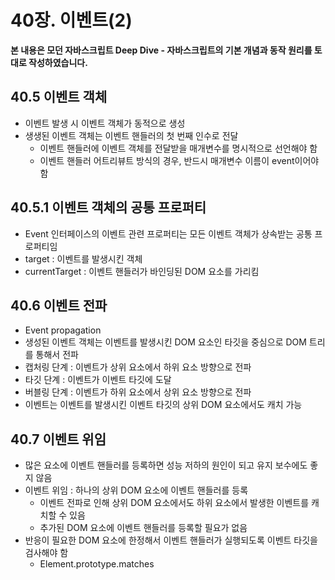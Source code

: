 # 40장. 이벤트(2)



**본 내용은 모던 자바스크립트 Deep Dive - 자바스크립트의 기본 개념과 동작 원리를 토대로 작성하였습니다.**



## 40.5 이벤트 객체

* 이벤트 발생 시 이벤트 객체가 동적으로 생성
* 생생된 이벤트 객체는 이벤트 핸들러의 첫 번째 인수로 전달
  * 이벤트 핸들러에 이벤트 객체를 전달받을 매개변수를 명시적으로 선언해야 함
  * 이벤트 핸들러 어트리뷰트 방식의 경우, 반드시 매개변수 이름이 event이어야 함



## 40.5.1 이벤트 객체의 공통 프로퍼티

* Event 인터페이스의 이벤트 관련 프로퍼티는 모든 이벤트 객체가 상속받는 공통 프로퍼티임
* target : 이벤트를 발생시킨 객체
* currentTarget : 이벤트 핸들러가 바인딩된 DOM 요소를 가리킴



## 40.6 이벤트 전파

* Event propagation
* 생성된 이벤트 객체는 이벤트를 발생시킨 DOM 요소인 타깃을 중심으로 DOM 트리를 통해서 전파
* 캡처링 단계 : 이벤트가 상위 요소에서 하위 요소 방향으로 전파
* 타깃 단계 : 이벤트가 이벤트 타깃에 도달
* 버블링 단계 : 이벤트가 하위 요소에서 상위 요소 방향으로 전파
* 이벤트는 이벤트를 발생시킨 이벤트 타깃의 상위 DOM 요소에서도 캐치 가능



## 40.7 이벤트 위임

* 많은 요소에 이벤트 핸들러를 등록하면 성능 저하의 원인이 되고 유지 보수에도 좋지 않음
* 이벤트 위임 : 하나의 상위 DOM 요소에 이벤트 핸들러를 등록
  * 이벤트 전파로 인해 상위 DOM 요소에서도 하위 요소에서 발생한 이벤트를 캐치할 수 있음
  * 추가된 DOM 요소에 이벤트 핸들러를 등록할 필요가 없음
* 반응이 필요한 DOM 요소에 한정해서 이벤트 핸들러가 실행되도록 이벤트 타깃을 검사해야 함
  * Element.prototype.matches